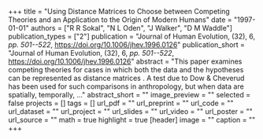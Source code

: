 +++
title = "Using Distance Matrices to Choose between Competing Theories and an Application to the Origin of Modern Humans"
date = "1997-01-01"
authors = ["R R Sokal", "N L Oden", "J Walker", "D M Waddle"]
publication_types = ["2"]
publication = "Journal of Human Evolution, (32), 6, _pp. 501--522_, https://doi.org/10.1006/jhev.1996.0126"
publication_short = "Journal of Human Evolution, (32), 6, _pp. 501--522_, https://doi.org/10.1006/jhev.1996.0126"
abstract = "This paper examines competing theories for cases in which both the data and the hypotheses can be represented as distance matrices . A test due to Dow \& Cheverud has been used for such comparisons in anthropology, but when data are spatially, temporally, ..."
abstract_short = ""
image_preview = ""
selected = false
projects = []
tags = []
url_pdf = ""
url_preprint = ""
url_code = ""
url_dataset = ""
url_project = ""
url_slides = ""
url_video = ""
url_poster = ""
url_source = ""
math = true
highlight = true
[header]
image = ""
caption = ""
+++
